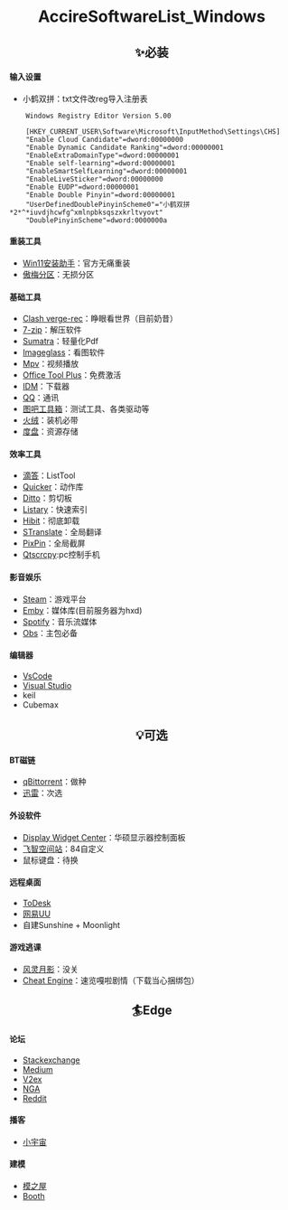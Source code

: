 <div align="center">

# AccireSoftwareList_Windows
<!-- prettier-ignore-start -->
<!-- markdownlint-disable-next-line MD036 -->
## ✨必装
<!-- prettier-ignore-end -->
</div>

#### 输入设置
 - 小鹤双拼：txt文件改reg导入注册表
 
 
```
    Windows Registry Editor Version 5.00

    [HKEY_CURRENT_USER\Software\Microsoft\InputMethod\Settings\CHS]
    "Enable Cloud Candidate"=dword:00000000
    "Enable Dynamic Candidate Ranking"=dword:00000001
    "EnableExtraDomainType"=dword:00000001
    "Enable self-learning"=dword:00000001
    "EnableSmartSelfLearning"=dword:00000001
    "EnableLiveSticker"=dword:00000000
    "Enable EUDP"=dword:00000001
    "Enable Double Pinyin"=dword:00000001
    "UserDefinedDoublePinyinScheme0"="小鹤双拼*2*^*iuvdjhcwfg^xmlnpbksqszxkrltvyovt"
    "DoublePinyinScheme"=dword:0000000a

```


#### 重装工具
 - [Win11安装助手](https://www.microsoft.com/zh-cn/software-download/windows11/)：官方无痛重装
 - [傲梅分区](https://www.disktool.cn/)：无损分区

#### 基础工具
 - [Clash verge-rec](https://github.com/clash-verge-rev/clash-verge-rev/releases/download/v2.0.3/Clash.Verge_2.0.3_x64-setup.exe)：睁眼看世界（目前奶昔）
 - [7-zip](https://www.7-zip.org/a/7z2409-x64.exe)：解压软件
 - [Sumatra](https://www.sumatrapdfreader.org/downloadafter)：轻量化Pdf
 - [Imageglass](https://imageglass.org/)：看图软件
 - [Mpv](https://vcb-s.com/archives/7594)：视频播放
 - [Office Tool Plus](https://otp.landian.vip/zh-cn/)：免费激活
 - [IDM](https://www.internetdownloadmanager.com/download.html)：下载器
 - [QQ](https://im.qq.com/index/)：通讯
 - [图吧工具箱](https://www.tbtool.cn/)：测试工具、各类驱动等
 - [火绒](https://www.huorong.cn/)：装机必带
 - [度盘](https://pan.baidu.com/download#win)：资源存储
 
#### 效率工具
 - [滴答](https://dida365.com/download?language=zh_CN)：ListTool
 - [Quicker](https://getquicker.net/)：动作库
 - [Ditto](https://ditto-cp.sourceforge.io/)：剪切板
 - [Listary](https://www.listary.com/)：快速索引
 - [Hibit](https://www.hibitsoft.ir/)：彻底卸载
 - [STranslate](https://stranslate.zggsong.com/)：全局翻译
 - [PixPin](https://pixpin.cn/)：全局截屏
 - [Qtscrcpy](https://github.com/barry-ran/QtScrcpy):pc控制手机
 
#### 影音娱乐
 - [Steam](https://store.steampowered.com/about)：游戏平台
 - [Emby](https://emby.media/download.html)：媒体库(目前服务器为hxd)
 - [Spotify](https://www.spotify.com/us/download/other/)：音乐流媒体
 - [Obs](https://obs.youqun1.cn/soft/216465.html?bd_vid=8778088601099197330)：主包必备


#### 编辑器
 - [VsCode](https://code.visualstudio.com/download)
 - [Visual Studio](https://visualstudio.microsoft.com/zh-hans/)
 - keil
 - Cubemax


  
<div align="center">
 
<!-- prettier-ignore-start -->
<!-- markdownlint-disable-next-line MD036 -->
## 💡可选
<!-- prettier-ignore-end -->
</div>

#### BT磁链
 - [qBittorrent](https://www.qbittorrent.org/download)：做种
 - [迅雷](https://www.xunlei.com/)：次选
#### 外设软件
 - [Display Widget Center](https://www.asus.com.cn/content/monitor-software-osd-displaywidgetcenter/)：华硕显示器控制面板
 - [飞智空间站](https://www.flydigi.com/index/down?nav_id=2)：84自定义
 - 鼠标键盘：待换

#### 远程桌面
 - [ToDesk](https://www.todesk.com/)
 - [网易UU](https://uuyc.163.com/)
 - 自建Sunshine + Moonlight

#### 游戏逃课
 - [风灵月影](https://flingtrainer.com/)：没关
 - [Cheat Engine](https://www.cheatengine.org/)：速览嘎啦剧情（下载当心捆绑包）




<div align="center">
 
<!-- prettier-ignore-start -->
<!-- markdownlint-disable-next-line MD036 -->
## 🏄Edge
<!-- prettier-ignore-end -->
</div>

#### 论坛
- [Stackexchange](https://stackexchange.com/sites)
- [Medium](https://medium.com/)
- [V2ex](https://www.v2ex.com/)
- [NGA](https://bbs.nga.cn/)
- [Reddit](https://www.reddit.com/)

#### 播客
- [小宇宙](https://ask.xiaoyuzhoufm.com/) 

#### 建模
- [模之屋](https://www.aplaybox.com/)
- [Booth](https://booth.pm/zh-cn)
